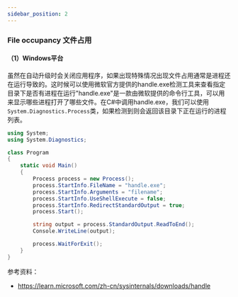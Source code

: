 ```yaml
---
sidebar_position: 2
---
```


### File occupancy 文件占用

#### （1）Windows平台

虽然在自动升级时会关闭应用程序，如果出现特殊情况出现文件占用通常是进程还在运行导致的。这时候可以使用微软官方提供的handle.exe检测工具来查看指定目录下是否有进程在运行"handle.exe"是一款由微软提供的命令行工具，可以用来显示哪些进程打开了哪些文件。在C#中调用handle.exe，我们可以使用`System.Diagnostics.Process`类，如果检测到则会返回该目录下正在运行的进程列表。

```c#
using System;
using System.Diagnostics;

class Program
{
    static void Main()
    {
        Process process = new Process();
        process.StartInfo.FileName = "handle.exe";
        process.StartInfo.Arguments = "filename";
        process.StartInfo.UseShellExecute = false;
        process.StartInfo.RedirectStandardOutput = true;
        process.Start();

        string output = process.StandardOutput.ReadToEnd();
        Console.WriteLine(output);

        process.WaitForExit();
    }
}
```



参考资料：

- https://learn.microsoft.com/zh-cn/sysinternals/downloads/handle
